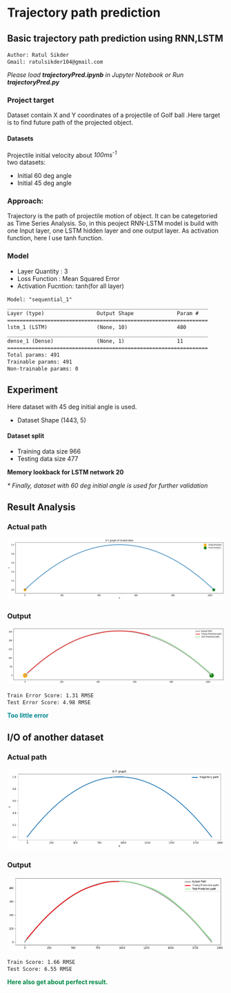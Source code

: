 # Trajectory path prediction

## Basic trajectory path prediction using RNN,LSTM

```code
Author: Ratul Sikder
Gmail: ratulsikder104@gmail.com

```

_Please load **trajectoryPred.ipynb** in Jupyter Notebook or Run **trajectoryPred.py**_

### Project target

Dataset contain X and Y coordinates of a projectile of Golf ball .Here target is to find future path of the projected object.

#### Datasets

Projectile initial velocity about _100ms<sup>-1</sup>_ <br>
two datasets:

- Initial 60 deg angle
- Initial 45 deg angle

### Approach:

Trajectory is the path of projectile motion of object. It can be categetoried as Time Series Analysis. So, in this peoject RNN-LSTM model is build with one Input layer, one LSTM hidden layer and one output layer. As activation function, here I use tanh function.

### Model

<ul>
    <li>Layer Quantity : 3</li>
    <li>Loss Function : Mean Squared Error</li>
    <li>Activation Fucntion: tanh(for all layer)</li>

</ul>

```console
Model: "sequential_1"
_________________________________________________________________
Layer (type)                 Output Shape              Param #
=================================================================
lstm_1 (LSTM)                (None, 10)                480
_________________________________________________________________
dense_1 (Dense)              (None, 1)                 11
=================================================================
Total params: 491
Trainable params: 491
Non-trainable params: 0
```

## Experiment

Here dataset with 45 deg initial angle is used.

- Dataset Shape (1443, 5)

#### Dataset split

- Training data size 966
- Testing data size 477

**Memory lookback for LSTM network 20**

_\* Finally, dataset with 60 deg initial angle is used for further validation_

## Result Analysis

### Actual path

![XY plot](/fig/xy-1.png)

### Output

![output_1](/fig/predict-1.png)

```console
Train Error Score: 1.31 RMSE
Test Error Score: 4.98 RMSE
```

<p style="color:#008891"><b>Too little error</b></p>

## I/O of another dataset

### Actual path

![XY plot](/fig/ac-2.png)

### Output

![output_1](/fig/pre-2.png)

```console
Train Score: 1.66 RMSE
Test Score: 6.55 RMSE
```

<p style="color:#008845"><b>Here also get about perfect result.</b></p>
